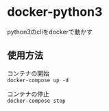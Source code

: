# docker-python3

python3のcliをdockerで動かす

## 使用方法
コンテナの開始  
`docker-compose up -d`  

コンテナの停止  
`docker-compose stop`  

